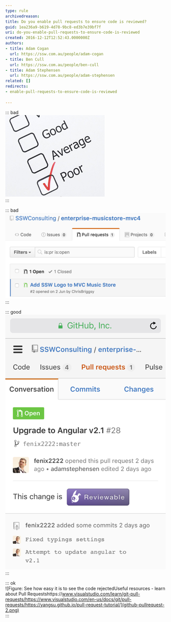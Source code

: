```yaml
---
type: rule
archivedreason: 
title: Do you enable pull requests to ensure code is reviewed?
guid: 1ea236a9-b619-4d78-9bc8-ed3b7e39bf7f
uri: do-you-enable-pull-requests-to-ensure-code-is-reviewed
created: 2016-12-12T12:52:43.0000000Z
authors:
- title: Adam Cogan
  url: https://ssw.com.au/people/adam-cogan
- title: Ben Cull
  url: https://ssw.com.au/people/ben-cull
- title: Adam Stephensen
  url: https://ssw.com.au/people/adam-stephensen
related: []
redirects:
- enable-pull-requests-to-ensure-code-is-reviewed

---
```


::: bad  
![Figure: Bad example - Every developer commits to the master branch, code is not reviewed, and code quality is poor](github-pullrequest-bad-2.png)  
:::  

::: bad  
![Figure: Bad example - Use the out of the box pull requests to ensure all code is reviewed](github-pullrequest-bad.png)  
:::  
 

<!--endintro-->

::: good  
![Figure: Good example - Use the plugin "Reviewable". Reviewable improves pull requests and code reviews with a powerful UI and easy code commenting. See the Reviewable icon above](github-pullrequest-1.png)  
:::  

::: ok  
![Figure: See how easy it is to see the code rejectedUseful resources - learn about Pull Requestshttps://www.visualstudio.com/learn/git-pull-requests/https://www.visualstudio.com/en-us/docs/git/pull-requests/https://yangsu.github.io/pull-request-tutorial/](github-pullrequest-2.png)  
:::
